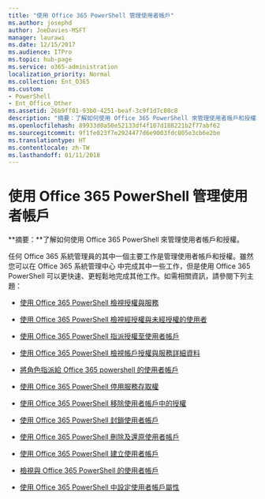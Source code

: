 ```yaml
---
title: "使用 Office 365 PowerShell 管理使用者帳戶"
ms.author: josephd
author: JoeDavies-MSFT
manager: laurawi
ms.date: 12/15/2017
ms.audience: ITPro
ms.topic: hub-page
ms.service: o365-administration
localization_priority: Normal
ms.collection: Ent_O365
ms.custom:
- PowerShell
- Ent_Office_Other
ms.assetid: 26b9ff81-93b0-4251-beaf-3c9f1d7c80c8
description: "摘要：了解如何使用 Office 365 PowerShell 來管理使用者帳戶和授權。"
ms.openlocfilehash: 89933d0a50e52133df4f107d188221b2f77abf62
ms.sourcegitcommit: 9f1fe023f7e2924477d6e9003fdc805e3cb6e2be
ms.translationtype: HT
ms.contentlocale: zh-TW
ms.lasthandoff: 01/11/2018
---
```

# <a name="manage-user-accounts-and-licenses-with-office-365-powershell"></a>使用 Office 365 PowerShell 管理使用者帳戶

 **摘要：**了解如何使用 Office 365 PowerShell 來管理使用者帳戶和授權。
  
任何 Office 365 系統管理員的其中一個主要工作是管理使用者帳戶和授權。雖然您可以在 Office 365 系統管理中心 中完成其中一些工作，但是使用 Office 365 PowerShell 可以更快速、更輕鬆地完成其他工作。如需相關資訊，請參閱下列主題：
  
- [使用 Office 365 PowerShell 檢視授權與服務](view-licenses-and-services-with-office-365-powershell.md)
    
- [使用 Office 365 PowerShell 檢視經授權與未經授權的使用者](view-licensed-and-unlicensed-users-with-office-365-powershell.md)
    
- [使用 Office 365 PowerShell 指派授權至使用者帳戶](assign-licenses-to-user-accounts-with-office-365-powershell.md)
    
- [使用 Office 365 PowerShell 檢視帳戶授權與服務詳細資料](view-account-license-and-service-details-with-office-365-powershell.md)
    
- [將角色指派給 Office 365 powershell 的使用者帳戶](assign-roles-to-user-accounts-with-office-365-powershell.md)
    
- [使用 Office 365 PowerShell 停用服務存取權](disable-access-to-services-with-office-365-powershell.md)
    
- [使用 Office 365 PowerShell 移除使用者帳戶中的授權](remove-licenses-from-user-accounts-with-office-365-powershell.md)
    
- [使用 Office 365 PowerShell 封鎖使用者帳戶](block-user-accounts-with-office-365-powershell.md)
    
- [使用 Office 365 PowerShell 刪除及還原使用者帳戶](delete-and-restore-user-accounts-with-office-365-powershell.md)
    
- [使用 Office 365 PowerShell 建立使用者帳戶](create-user-accounts-with-office-365-powershell.md)
    
- [檢視與 Office 365 PowerShell 的使用者帳戶](view-user-accounts-with-office-365-powershell.md)
    
- [使用 Office 365 PowerShell 中設定使用者帳戶屬性](configure-user-account-properties-with-office-365-powershell.md)
    

